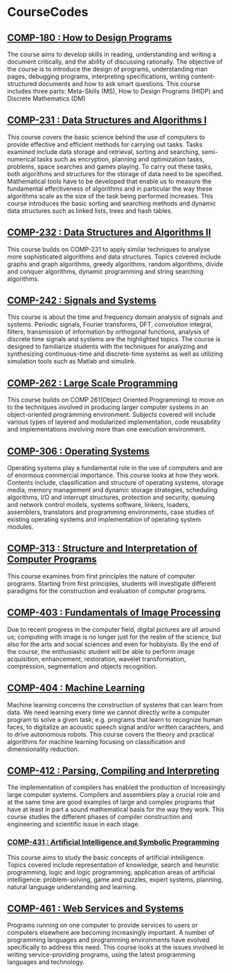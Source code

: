 # CourseCodes

## [COMP-180 : How to Design Programs](https://github.com/Semyonic/CourseCodes/tree/master/COMP-180)

The course aims to develop skills in reading, understanding and writing a document critically, and the ability of discussing rationally. The objective of the course is to introduce the design of programs, understanding man pages, debugging programs, interpreting specifications, writing content-structured documents and how to ask smart questions. This course includes three parts: Meta-Skills (MS), How to Design Programs (HtDP) and Discrete Mathematics (DM)

## [COMP-231 : Data Structures and Algorithms I](https://github.com/Semyonic/CourseCodes/tree/master/COMP-231)

This course covers the basic science behind the use of computers to provide effective and efficient methods for carrying out tasks. Tasks examined include data storage and retrieval, sorting and searching, semi-numerical tasks such as encryption, planning and optimization tasks, problems, space searches and games playing. To carry out these tasks, both algorithms and structures for the storage of data need to be specified. Mathematical tools have to be developed that enable us to measure the fundamental effectiveness of algorithms and in particular the way these algorithms scale as the size of the task being performed increases. This course introduces the basic sorting and searching methods and dynamic data structures such as linked lists, trees and hash tables.

## [COMP-232 : Data Structures and Algorithms II](https://github.com/Semyonic/CourseCodes/tree/master/COMP-232)

This course builds on COMP-231 to apply similar techniques to analyse more sophisticated algorithms and data structures. Topics covered include graphs and graph algorithms, greedy algorithms, random algorithms, divide and conquer algorithms, dynamic programming and string searching algorithms.

## [COMP-242 : Signals and Systems](https://github.com/Semyonic/CourseCodes/tree/master/COMP-242)

This course is about the time and frequency domain analysis of signals and systems. Periodic signals, Fourier transforms, DFT, convolution integral, filters, transmission of information by orthogonal functions, analysis of discrete time signals and systems are the highlighted topics. The course is designed to familiarize students with the techniques for analyzing and synthesizing continuous-time and discrete-time systems as well as utilizing simulation tools such as Matlab and simulink.

## [COMP-262 : Large Scale Programming](https://github.com/Semyonic/CourseCodes/tree/master/COMP-262)

This course builds on COMP 261(Object Oriented Programming) to move on to the techniques involved in producing larger computer systems in an object-oriented programming environment. Subjects covered will include various types of layered and modularized implementation, code reusability and implementations involving more than one execution environment.

## [COMP-306 : Operating Systems](https://github.com/Semyonic/CourseCodes/tree/master/COMP-306)

Operating systems play a fundamental role in the use of computers and are of enormous commercial importance. This course looks at how they work. Contents include, classification and structure of operating systems, storage media, memory management and dynamic storage strategies, scheduling algorithms, I/O and interrupt structures, protection and security, queuing and network control models, systems software, linkers, loaders, assemblers, translators and programming environments, case studies of existing operating systems and implementation of operating system modules.

## [COMP-313 : Structure and Interpretation of Computer Programs](https://github.com/Semyonic/CourseCodes/tree/master/COMP-313)

This course examines from first principles the nature of computer programs. Starting from first principles, students will investigate different paradigms for the construction and evaluation of computer programs.

## [COMP-403 : Fundamentals of Image Processing](https://github.com/Semyonic/CourseCodes/tree/master/COMP-403)

Due to recent progress in the computer field, digital pictures are all around us; computing with image is no longer just for the realm of the science, but also for the arts and social sciences and even for hobbyists. By the end of the course, the enthusiastic student will be able to perform image acquisition, enhancement, restoration, wavelet transformation, compression, segmentation and objects recognition.

## [COMP-404 : Machine Learning](https://github.com/Semyonic/CourseCodes/tree/master/COMP-404)

Machine learning concerns the construction of systems that can learn from data. We need learning every time we cannot directly write a computer program to solve a given task; e.g. programs that learn to recognize human faces, to digitalize an acoustic speech signal and/or written carachters, and to drive autonomous robots. This course covers the theory and practical algorithms for machine learning focusing on classification and dimensionality reduction.

## [COMP-412 : Parsing, Compiling and Interpreting](https://github.com/Semyonic/CourseCodes/tree/master/COMP-412)

The implementation of compilers has enabled the production of increasingly large computer systems. Compilers and assemblers play a crucial role and at the same time are good examples of large and complex programs that have at least in part a sound mathematical basis for the way they work. This course studies the different phases of compiler construction and engineering and scientific issue in each stage.

### [COMP-431 : Artificial Intelligence and Symbolic Programming](https://github.com/Semyonic/CourseCodes/tree/master/COMP-431)

This course aims to study the basic concepts of artificial intelligence. Topics covered include representation of knowledge, search and heuristic programming, logic and logic programming, application areas of artificial intelligence: problem-solving, game and puzzles, expert systems, planning, natural language understanding and learning.

## [COMP-461 : Web Services and Systems](https://github.com/Semyonic/CourseCodes/tree/master/COMP-461)

Programs running on one computer to provide services to users or computers elsewhere are becoming increasingly important. A number of programming languages and programming environments have evolved specifically to address this need. This course looks at the issues involved in writing service-providing programs, using the latest programming languages and technology.
